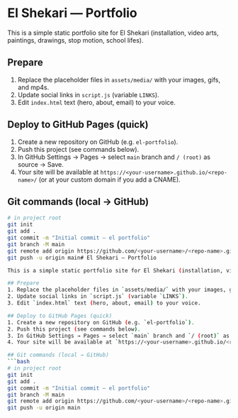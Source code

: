 # El Shekari — Portfolio

This is a simple static portfolio site for El Shekari (installation, video arts, paintings, drawings, stop motion, school lifes).

## Prepare
1. Replace the placeholder files in `assets/media/` with your images, gifs, and mp4s.
2. Update social links in `script.js` (variable `LINKS`).
3. Edit `index.html` text (hero, about, email) to your voice.

## Deploy to GitHub Pages (quick)
1. Create a new repository on GitHub (e.g. `el-portfolio`).
2. Push this project (see commands below).
3. In GitHub Settings → Pages → select `main` branch and `/ (root)` as source → Save.
4. Your site will be available at `https://<your-username>.github.io/<repo-name>/` (or at your custom domain if you add a CNAME).

## Git commands (local → GitHub)
```bash
# in project root
git init
git add .
git commit -m "Initial commit — el portfolio"
git branch -M main
git remote add origin https://github.com/<your-username>/<repo-name>.git
git push -u origin main# El Shekari — Portfolio

This is a simple static portfolio site for El Shekari (installation, video arts, paintings, drawings, stop motion, school lifes).

## Prepare
1. Replace the placeholder files in `assets/media/` with your images, gifs, and mp4s.
2. Update social links in `script.js` (variable `LINKS`).
3. Edit `index.html` text (hero, about, email) to your voice.

## Deploy to GitHub Pages (quick)
1. Create a new repository on GitHub (e.g. `el-portfolio`).
2. Push this project (see commands below).
3. In GitHub Settings → Pages → select `main` branch and `/ (root)` as source → Save.
4. Your site will be available at `https://<your-username>.github.io/<repo-name>/` (or at your custom domain if you add a CNAME).

## Git commands (local → GitHub)
```bash
# in project root
git init
git add .
git commit -m "Initial commit — el portfolio"
git branch -M main
git remote add origin https://github.com/<your-username>/<repo-name>.git
git push -u origin main
